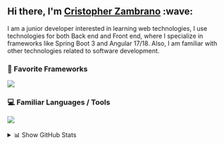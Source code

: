 <h2>Hi there, I'm <a href="#">Cristopher Zambrano</a> :wave:</h2>

I am a junior developer interested in learning web technologies, I use technologies for both Back end and Front end, where I specialize in frameworks like Spring Boot 3 and Angular 17/18. Also, I am familiar with other technologies related to software development.<br />
<h3>🚀 Favorite Frameworks</h3>

<p align="left">
  <a href="https://github.com/CristopherEspe">
    <img src="https://skillicons.dev/icons?i=spring,angular,react" />
  </a>
</p>

<h3>💻 Familiar Languages / Tools</h3>
<div style="display: flex; flex-wrap: wrap; gap: 10px; align-items: center;">
  <img src="https://skillicons.dev/icons?i=java,gradle,ts,js,html,idea,vscode,github,docker,linux&perline=5" />
</div>
<br />
<!--![visitors](https://visitor-badge.glitch.me/badge?page_id=Web_grupo_3)-->

<details>
  <summary>📊 Show GitHub Stats</summary>
  <br />
  <picture>
    <source 
      srcset="https://github-readme-stats.vercel.app/api?username=CristopherEspe&show_icons=true&theme=tokyonight"
      media="(prefers-color-scheme: dark)"
    />
    <source
      srcset="https://github-readme-stats.vercel.app/api?username=CristopherEspe&show_icons=true"
      media="(prefers-color-scheme: light), (prefers-color-scheme: no-preference)"
    />
    <img src="https://github-readme-stats.vercel.app/api?username=CristopherEspe&show_icons=true" />
  </picture>
</details>


